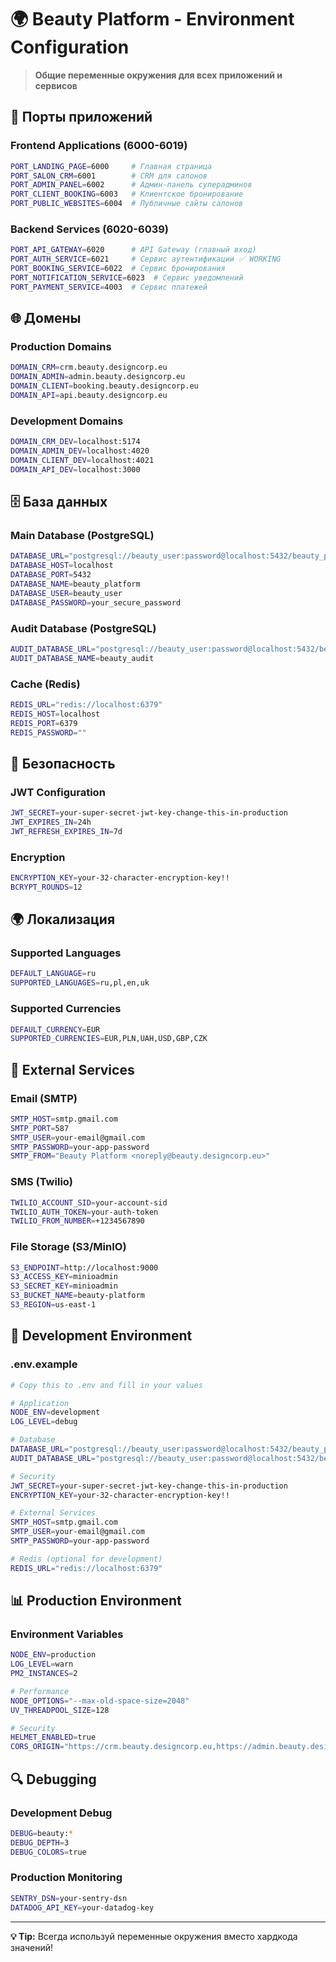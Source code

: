 # 🌍 Beauty Platform - Environment Configuration

> **Общие переменные окружения для всех приложений и сервисов**

## 🔧 **Порты приложений**

### **Frontend Applications (6000-6019)**
```bash
PORT_LANDING_PAGE=6000     # Главная страница
PORT_SALON_CRM=6001        # CRM для салонов  
PORT_ADMIN_PANEL=6002      # Админ-панель суперадминов
PORT_CLIENT_BOOKING=6003   # Клиентское бронирование  
PORT_PUBLIC_WEBSITES=6004  # Публичные сайты салонов
```

### **Backend Services (6020-6039)**
```bash
PORT_API_GATEWAY=6020      # API Gateway (главный вход)
PORT_AUTH_SERVICE=6021     # Сервис аутентификации ✅ WORKING
PORT_BOOKING_SERVICE=6022  # Сервис бронирования
PORT_NOTIFICATION_SERVICE=6023  # Сервис уведомлений
PORT_PAYMENT_SERVICE=4003  # Сервис платежей
```

## 🌐 **Домены**

### **Production Domains**
```bash
DOMAIN_CRM=crm.beauty.designcorp.eu
DOMAIN_ADMIN=admin.beauty.designcorp.eu
DOMAIN_CLIENT=booking.beauty.designcorp.eu
DOMAIN_API=api.beauty.designcorp.eu
```

### **Development Domains**
```bash
DOMAIN_CRM_DEV=localhost:5174
DOMAIN_ADMIN_DEV=localhost:4020
DOMAIN_CLIENT_DEV=localhost:4021
DOMAIN_API_DEV=localhost:3000
```

## 🗄️ **База данных**

### **Main Database (PostgreSQL)**
```bash
DATABASE_URL="postgresql://beauty_user:password@localhost:5432/beauty_platform"
DATABASE_HOST=localhost
DATABASE_PORT=5432
DATABASE_NAME=beauty_platform
DATABASE_USER=beauty_user
DATABASE_PASSWORD=your_secure_password
```

### **Audit Database (PostgreSQL)**
```bash
AUDIT_DATABASE_URL="postgresql://beauty_user:password@localhost:5432/beauty_audit"
AUDIT_DATABASE_NAME=beauty_audit
```

### **Cache (Redis)**
```bash
REDIS_URL="redis://localhost:6379"
REDIS_HOST=localhost
REDIS_PORT=6379
REDIS_PASSWORD=""
```

## 🔐 **Безопасность**

### **JWT Configuration**
```bash
JWT_SECRET=your-super-secret-jwt-key-change-this-in-production
JWT_EXPIRES_IN=24h
JWT_REFRESH_EXPIRES_IN=7d
```

### **Encryption**
```bash
ENCRYPTION_KEY=your-32-character-encryption-key!!
BCRYPT_ROUNDS=12
```

## 🌍 **Локализация**

### **Supported Languages**
```bash
DEFAULT_LANGUAGE=ru
SUPPORTED_LANGUAGES=ru,pl,en,uk
```

### **Supported Currencies**
```bash
DEFAULT_CURRENCY=EUR
SUPPORTED_CURRENCIES=EUR,PLN,UAH,USD,GBP,CZK
```

## 📧 **External Services**

### **Email (SMTP)**
```bash
SMTP_HOST=smtp.gmail.com
SMTP_PORT=587
SMTP_USER=your-email@gmail.com
SMTP_PASSWORD=your-app-password
SMTP_FROM="Beauty Platform <noreply@beauty.designcorp.eu>"
```

### **SMS (Twilio)**
```bash
TWILIO_ACCOUNT_SID=your-account-sid
TWILIO_AUTH_TOKEN=your-auth-token
TWILIO_FROM_NUMBER=+1234567890
```

### **File Storage (S3/MinIO)**
```bash
S3_ENDPOINT=http://localhost:9000
S3_ACCESS_KEY=minioadmin
S3_SECRET_KEY=minioadmin
S3_BUCKET_NAME=beauty-platform
S3_REGION=us-east-1
```

## 🚀 **Development Environment**

### **.env.example**
```bash
# Copy this to .env and fill in your values

# Application
NODE_ENV=development
LOG_LEVEL=debug

# Database
DATABASE_URL="postgresql://beauty_user:password@localhost:5432/beauty_platform"
AUDIT_DATABASE_URL="postgresql://beauty_user:password@localhost:5432/beauty_audit"

# Security
JWT_SECRET=your-super-secret-jwt-key-change-this-in-production
ENCRYPTION_KEY=your-32-character-encryption-key!!

# External Services
SMTP_HOST=smtp.gmail.com
SMTP_USER=your-email@gmail.com
SMTP_PASSWORD=your-app-password

# Redis (optional for development)
REDIS_URL="redis://localhost:6379"
```

## 📊 **Production Environment**

### **Environment Variables**
```bash
NODE_ENV=production
LOG_LEVEL=warn
PM2_INSTANCES=2

# Performance
NODE_OPTIONS="--max-old-space-size=2048"
UV_THREADPOOL_SIZE=128

# Security
HELMET_ENABLED=true
CORS_ORIGIN="https://crm.beauty.designcorp.eu,https://admin.beauty.designcorp.eu"
```

## 🔍 **Debugging**

### **Development Debug**
```bash
DEBUG=beauty:*
DEBUG_DEPTH=3
DEBUG_COLORS=true
```

### **Production Monitoring**
```bash
SENTRY_DSN=your-sentry-dsn
DATADOG_API_KEY=your-datadog-key
```

---

**💡 Tip:** Всегда используй переменные окружения вместо хардкода значений!